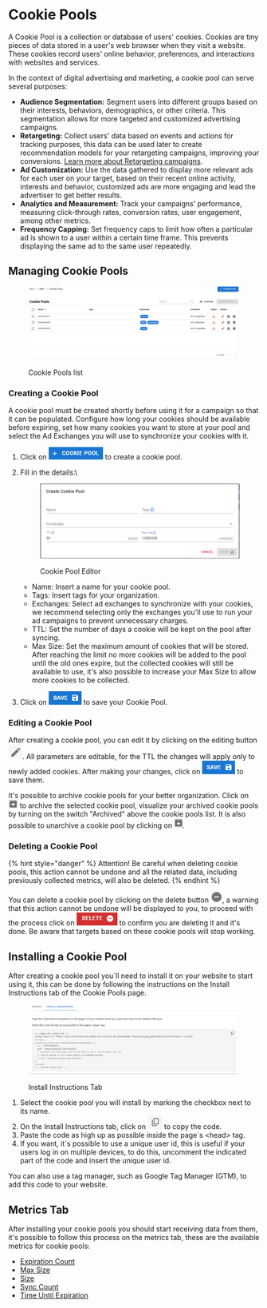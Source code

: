 # Cookie Pools

A Cookie Pool is a collection or database of users' cookies. Cookies are tiny pieces of data stored in a user's web browser when they visit a website. These cookies record users' online behavior, preferences, and interactions with websites and services.

In the context of digital advertising and marketing, a cookie pool can serve several purposes:

* **Audience Segmentation:** Segment users into different groups based on their interests, behaviors, demographics, or other criteria. This segmentation allows for more targeted and customized advertising campaigns.
* **Retargeting:** Collect users' data based on events and actions for tracking purposes, this data can be used later to create recommendation models for your retargeting campaigns, improving your conversions. [Learn more about Retargeting campaigns](../../solutions/retargeting.md).
* **Ad Customization:** Use the data gathered to display more relevant ads for each user on your target, based on their recent online activity, interests and behavior, customized ads are more engaging and lead the advertiser to get better results.
* **Analytics and Measurement:** Track your campaigns' performance, measuring click-through rates, conversion rates, user engagement, among other metrics.
* **Frequency Capping:** Set frequency caps to limit how often a particular ad is shown to a user within a certain time frame. This prevents displaying the same ad to the same user repeatedly.

## Managing Cookie Pools

<figure><img src="../../.gitbook/assets/Captura de tela 2025-07-02 095105.png" alt=""><figcaption><p>Cookie Pools list</p></figcaption></figure>

### Creating a Cookie Pool

A cookie pool must be created shortly before using it for a campaign so that it can be populated. Configure how long your cookies should be available before expiring, set how many cookies you want to store at your pool and select the Ad Exchanges you will use to synchronize your cookies with it.

1. Click on ![Create Cookie Pool](<../../.gitbook/assets/image (42).png>) to create a cookie pool.
2.  Fill in the details:\


    <figure><img src="../../.gitbook/assets/Captura de tela 2024-08-15 090606.png" alt=""><figcaption><p>Cookie Pool Editor</p></figcaption></figure>

    * Name: Insert a name for your cookie pool.
    * Tags: Insert tags for your organization.
    * Exchanges: Select ad exchanges to synchronize with your cookies, we recommend selecting only the exchanges you'll use to run your ad campaigns to prevent unnecessary charges.
    * TTL: Set the number of days a cookie will be kept on the pool after syncing.
    * Max Size: Set the maximum amount of cookies that will be stored. After reaching the limit no more cookies will be added to the pool until the old ones expire, but the collected cookies will still be available to use, it's also possible to increase your Max Size to allow more cookies to be collected.
3. Click on ![Save](<../../.gitbook/assets/image (39).png>) to save your Cookie Pool.

### Editing a Cookie Pool

After creating a cookie pool, you can edit it by clicking on the editing button <img src="../../.gitbook/assets/image (7) (1) (1) (1).png" alt="editing button" data-size="line">. All parameters are editable, for the TTL the changes will apply only to newly added cookies. After making your changes, click on ![Save](<../../.gitbook/assets/image (39).png>) to save them.

It's possible to archive cookie pools for your better organization. Click on ![](<../../.gitbook/assets/image (96).png>) to archive the selected cookie pool, visualize your archived cookie pools by turning on the switch "Archived" above the cookie pools list. It is also possible to unarchive a cookie pool by clicking on ![](<../../.gitbook/assets/image (97).png>).

### Deleting a Cookie Pool

{% hint style="danger" %}
Attention! Be careful when deleting cookie pools, this action cannot be undone and all the related data, including previously collected metrics, will also be deleted.
{% endhint %}

You can delete a cookie pool by clicking on the delete button <img src="../../.gitbook/assets/image (8) (1) (1).png" alt="delete button" data-size="original">, a warning that this action cannot be undone will be displayed to you, to proceed with the process click on ![Delete](<../../.gitbook/assets/image (41).png>) to confirm you are deleting it and it's done. Be aware that targets based on these cookie pools will stop working.

## Installing a Cookie Pool

After creating a cookie pool you\`ll need to install it on your website to start using it, this can be done by following the instructions on the Install Instructions tab of the Cookie Pools page.

<figure><img src="../../.gitbook/assets/image (10) (1) (1).png" alt=""><figcaption><p>Install Instructions Tab</p></figcaption></figure>

1. Select the cookie pool you will install by marking the checkbox next to its name.
2. On the Install Instructions tab, click on <img src="../../.gitbook/assets/image (11) (1) (1).png" alt="" data-size="line"> to copy the code.
3. Paste the code as high up as possible inside the page\`s \<head> tag.
4. If you want, it\`s possible to use a unique user id, this is useful if your users log in on multiple devices,  to do this,  uncomment the indicated part of the code and insert the unique user id.

You can also use a tag manager, such as Google Tag Manager (GTM), to add this code to your website.

## Metrics Tab

After installing your cookie pools you should start receiving data from them, it's possible to follow this process on the metrics tab, these are the available metrics for cookie pools:

* [Expiration Count](dmp-metrics.md#expiration-count)
* [Max Size](dmp-metrics.md#max-size)
* [Size](dmp-metrics.md#size)
* [Sync Count](dmp-metrics.md#sync-count)
* [Time Until Expiration](dmp-metrics.md#time-until-expiration)
